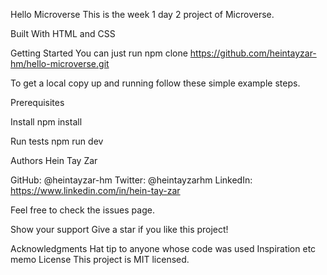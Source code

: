 Hello Microverse
This is the week 1 day 2 project of Microverse.

Built With
HTML and CSS

Getting Started
You can just run npm clone https://github.com/heintayzar-hm/hello-microverse.git

To get a local copy up and running follow these simple example steps.

Prerequisites


Install
npm install 

Run tests
npm run dev

Authors
Hein Tay Zar


GitHub: @heintayzar-hm
Twitter: @heintayzarhm
LinkedIn: https://www.linkedin.com/in/hein-tay-zar


Feel free to check the issues page.

Show your support
Give a star if you like this project!

Acknowledgments
Hat tip to anyone whose code was used
Inspiration
etc
memo License
This project is MIT licensed.